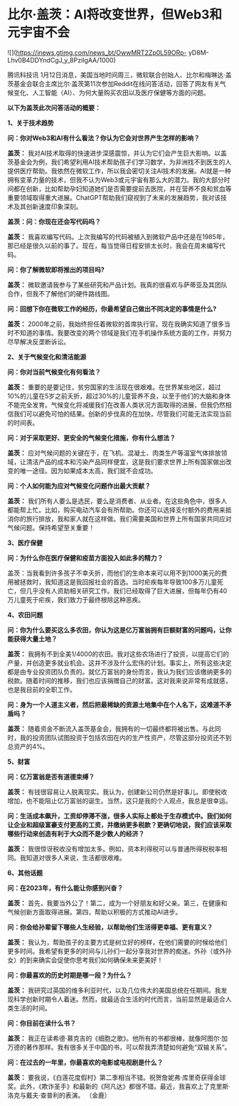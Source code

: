 # 比尔·盖茨：AI将改变世界，但Web3和元宇宙不会

![](https://inews.gtimg.com/news_bt/OwwMRT2Zp0L59ORp-
yD8M-Lhv0B4DDYndCgJ_y_8PziIgAA/1000)

腾讯科技讯
1月12日消息，美国当地时间周三，微软联合创始人、比尔和梅琳达·盖茨基金会联合主席比尔·盖茨第11次参加Reddit在线问答活动，回答了网友有关气候变化、人工智能（AI）、为何大量购买农田以及医疗保健等方面的问题。

**以下为盖茨此次问答活动的概要：**

**1、关于技术趋势**

**问：你对Web3和AI有什么看法？你认为它会对世界产生怎样的影响？**

**盖茨：**
我对AI技术取得的快速进步深感震惊，并认为它们会产生巨大影响。以盖茨基金会为例，我们希望利用AI技术帮助孩子们学习数学，为非洲找不到医生的人提供医疗帮助。我依然在微软工作，所以我会密切关注AI技术的发展。AI就是一种拥有变革力量的技术，但我不认为Web3或元宇宙有那么大的潜力。我的大部分时间都在创新，比如帮助孕妇知道她们是否需要提前去医院，并在营养不良和贫血等重要领域取得重大进展。ChatGPT帮助我们窥视到了未来的发展趋势，我对该技术及其创新速度印象深刻。

**盖茨：问：你现在还会写代码吗？**

**盖茨：**
我喜欢编写代码。上次我编写的代码被植入到微软产品中还是在1985年，那已经是很久以前的事了。现在，每当觉得日程安排太长时，我会在周末编写代码。

**问：你了解微软即将推出的项目吗?**

**盖茨：** 微软邀请我参与了某些研究和产品计划。我真的很喜欢与萨蒂亚及其团队合作，但我不了解他们的硬件路线图。

**问：回想下你在微软工作的经历，你最希望自己做出不同决定的事情是什么?**

**盖茨：**
2000年之前，我始终担任着微软的首席执行官。现在我确实知道了很多当时不知道的事情。我要改变的两个领域是我们在手机操作系统方面的工作，并努力尽早解决反垄断诉讼。

**2、关于气候变化和清洁能源**

**问：你对当前气候变化有何看法？**

**盖茨：**
重要的是要记住，贫穷国家的生活现在很艰难。在世界某些地区，超过10%的儿童在5岁之前夭折，超过30%的儿童营养不良，以至于他们的大脑和身体不能完全发育。气候变化将减缓我们在改善人类状况方面取得的进展，但我仍然相信我们可以避免可怕的结果。创新的步伐真的在加快，尽管我们可能无法实现当前的时间表。

**问：对于采取更好、更安全的气候变化措施，你有什么想法？**

**盖茨：**
应对气候问题的关键在于，在飞机、混凝土、肉类生产等温室气体排放领域，让清洁产品的成本和污染产品同样便宜，这是我们要求世界上所有国家做出改变的唯一途径。因为如果成本太高，我们就不会成功。

**问：个人如何能为应对气候变化问题作出最大贡献？**

**盖茨：**
我们所有人要么是选民，要么是消费者、从业者。在这些角色中，很多人都能帮上忙。比如，购买电动汽车会有所帮助。你还可以选择支付额外的费用来抵消你的旅行排放，我和家人就在这样做。我们需要美国和世界上所有国家共同应对气候问题。保持希望至关重要！

**3、医疗保健**

**问：为什么你在医疗保健和疫苗方面投入如此多的精力？**

盖茨：当我看到许多孩子不幸夭折，而他们的生命本来可以用不到1000美元的费用被拯救时，我知道这是我回报社会的首选。当时疟疾每年导致100多万儿童死亡，但几乎没有人资助相关研究工作。我们已经取得了巨大进展，但每年仍有40万儿童死于疟疾，我们致力于最终根除这种恶疾。

**4、农田问题**

**问：你为什么要买这么多农田，你认为这是亿万富翁拥有巨额财富的问题吗，让你能获得大量土地？**

**盖茨：**
我拥有不到全美1/4000的农田。我对这些农场进行了投资，以提高它们的产量，并创造更多就业机会。这并不涉及什么宏伟的计划。事实上，所有这些决定都是由专业投资团队负责的。就亿万富翁的身份而言，我认为我们应该缴纳更多的税款。随着时间的推移，我们也应该捐赠自己的财富。这对我来说非常有成就感，也是我目前的全职工作。

**问：身为一个人道主义者，然后把最稀缺的资源土地集中在个人名下，这难道不矛盾吗？**

**盖茨：**
随着资金不断流入盖茨基金会，我拥有的一切最终都将被出售。与此同时，我的投资团队试图投资于包括农田在内的生产性资产，尽管这部分投资还不到总资产的4%。

**5、财富**

**问：亿万富翁是否有道德束缚？**

**盖茨：** 有钱很容易让人脱离现实。我认为，创建新公司仍然是好事儿。即使税收增加，也不能阻止亿万富翁的诞生。当然，这只是我的个人观点，我总是很幸运。

**问：生活成本飙升，工资却停滞不涨，很多人实际上都处于生存模式中。我们如何让企业和超级富豪支付更高的工资，并缴纳更多税款？更确切地说，我们应该采取哪些行动来创造有利于大众而不是少数人的经济？**

**盖茨：** 我很惊讶税收没有增加太多。例如，资本利得税可以与普通所得税税率相同。我知道对很多人来说，生活都很艰难。

**6、其他话题**

**问：在2023年，有什么能让你感到兴奋？**

**盖茨：** 首先，我要当外公了！第二，成为一个好朋友和好父亲。第三，在健康和气候创新方面取得进展。第四，帮助以积极的方式推动AI进步。

**问：你会给孙辈留下哪些人生经验，以帮助他们生活得更幸福、更有意义？**

**盖茨：**
我认为，帮助孩子的主要方式是树立好的榜样，在他们需要的时候给他们更多时间。我希望有更多的时间与儿孙们一起分享我对世界的痴迷。外孙（或外孙女）的到来确实会促使你思考我们如何确保未来更美好！

**问：你最喜欢的历史时期是哪一段？为什么？**

**盖茨：**
我研究过英国的维多利亚时代，以及几位伟大的美国总统在任期间。我发现科学创新时期令人着迷。然而，就最适合生活的时代而言，当前显然是最适合人类生活的时间。

**问：你目前在读什么书？**

**盖茨：**
我正在读希德·慕克吉的《细胞之歌》。他所有的书都很棒，就像阿图尔·加万德的著作那样。我有很多关于中国的书，可以帮我弄清楚如何避免“双输关系”。

**问：在过去的一年里，你最喜欢的电影或电视剧是什么？**

**盖茨：**
要我说，《白莲花度假村》第二季相当不错。祝贺詹妮弗·库里奇获得金球奖。此外，《欺诈圣手》和最新的《阿凡达》都很不错。最近，我喜欢上了克里斯·洛克与戴夫·查普利的表演。
（金鹿）


